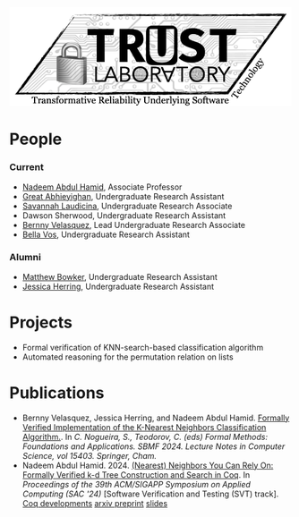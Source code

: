 ![TRUST logo](trust-lab-logo.png)

# People

### Current
- [Nadeem Abdul Hamid](https://cs.berry.edu/~nhamid), Associate Professor
- [Great Abhieyighan](https://www.linkedin.com/in/great-abhieyighan-5a02bb295/), Undergraduate Research Assistant
- [Savannah Laudicina](https://www.linkedin.com/in/savannah-laudicina-321b29297/), Undergraduate Research Associate
- Dawson Sherwood, Undergraduate Research Assistant
- [Bernny Velasquez](https://www.linkedin.com/in/bernny-velasquez-062a86244/), Lead Undergraduate Research Associate
- [Bella Vos](https://www.linkedin.com/in/vos323/), Undergraduate Research Assistant

### Alumni
- [Matthew Bowker](https://www.linkedin.com/in/matthew-bowker-283ab7221/), Undergraduate Research Assistant
- [Jessica Herring](https://www.linkedin.com/in/jessica-g-herring/), Undergraduate Research Assistant


# Projects

- Formal verification of KNN-search-based classification algorithm
- Automated reasoning for the permutation relation on lists

# Publications

- Bernny Velasquez, Jessica Herring, and Nadeem Abdul Hamid. [Formally Verified Implementation of the K-Nearest Neighbors Classification Algorithm.](https://doi.org/10.1007/978-3-031-78116-2_9). In *C. Nogueira, S., Teodorov, C. (eds) Formal Methods: Foundations and Applications. SBMF 2024. Lecture Notes in Computer Science, vol 15403. Springer, Cham.*
- Nadeem Abdul Hamid. 2024. [(Nearest) Neighbors You Can Rely On: Formally Verified k-d Tree Construction and Search in Coq](https://doi.org/10.1145/3605098.3635960). In *Proceedings of the 39th ACM/SIGAPP Symposium on Applied Computing (SAC '24)* [Software Verification and Testing (SVT) track].  [Coq developments](https://github.com/nadeemabdulhamid/knn-search-coq) [arxiv preprint](https://arxiv.org/abs/2311.10965) [slides](present/sac2024-talk-slides.pdf)

